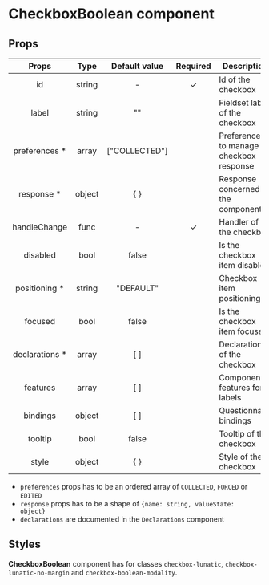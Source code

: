 # CheckboxBoolean component

## Props

|      Props      |  Type  | Default value | Required | Description                             |
| :-------------: | :----: | :-----------: | :------: | --------------------------------------- |
|       id        | string |       -       |    ✓     | Id of the checkbox                      |
|      label      | string |      ""       |          | Fieldset label of the checkbox          |
| preferences \*  | array  | ["COLLECTED"] |          | Preferences to manage checkbox response |
|   response \*   | object |      { }      |          | Response concerned by the component     |
|  handleChange   |  func  |       -       |    ✓     | Handler of the checkbox                 |
|    disabled     |  bool  |     false     |          | Is the checkbox item disabled           |
| positioning \*  | string |   "DEFAULT"   |          | Checkbox item positioning               |
|     focused     |  bool  |     false     |          | Is the checkbox item focused            |
| declarations \* | array  |      [ ]      |          | Declarations of the checkbox            |
|    features     | array  |      [ ]      |          | Component features for labels           |
|    bindings     | object |      [ ]      |          | Questionnaire bindings                  |
|     tooltip     |  bool  |     false     |          | Tooltip of the checkbox                 |
|      style      | object |      { }      |          | Style of the checkbox                   |

- `preferences` props has to be an ordered array of `COLLECTED`, `FORCED` or `EDITED`
- `response` props has to be a shape of `{name: string, valueState: object}`
- `declarations` are documented in the `Declarations` component

## Styles

**CheckboxBoolean** component has for classes `checkbox-lunatic`, `checkbox-lunatic-no-margin` and `checkbox-boolean-modality`.
